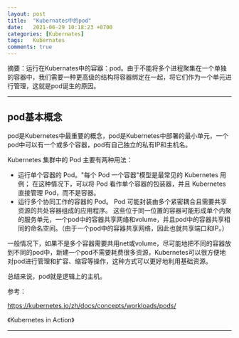 ```yaml
---
layout: post
title:  "Kubernates中的pod"
date:   2021-06-29 10:18:23 +0700
categories: [Kubernates]
tags:   Kubernates
comments: true
---
```


摘要：运行在Kubernates中的容器：pod。由于不能将多个进程聚集在一个单独的容器中，我们需要一种更高级的结构将容器绑定在一起，将它们作为一个单元进行管理，这就是pod诞生的原因。

------

## pod基本概念

pod是Kubernetes中最重要的概念，pod是Kubernetes中部署的最小单元，一个pod中可以有一个或多个容器，pod有自己独立的私有IP和主机名。

Kubernetes 集群中的 Pod 主要有两种用法：

* 运行单个容器的 Pod。"每个 Pod 一个容器"模型是最常见的 Kubernetes 用例； 在这种情况下，可以将 Pod 看作单个容器的包装器，并且 Kubernetes 直接管理 Pod，而不是容器。
* 运行多个协同工作的容器的 Pod。 Pod 可能封装由多个紧密耦合且需要共享资源的共处容器组成的应用程序。 这些位于同一位置的容器可能形成单个内聚的服务单元，一个pod中的容器共享网络和volume，并且pod中的容器共享相同的命名空间。（由于一个pod中的容器共享网络，因此也就共享端口和IP。）

一般情况下，如果不是多个容器需要共用net或volume，尽可能地把不同的容器放到不同的pod中，新建一个pod不需要耗费很多资源，Kubernetes可以很方便地对pod进行管理和扩容、缩容等操作，这种方式可以更好地利用基础资源。

总结来说，pod就是逻辑上的主机。


参考：

<https://kubernetes.io/zh/docs/concepts/workloads/pods/>

《Kubernetes in Action》

------